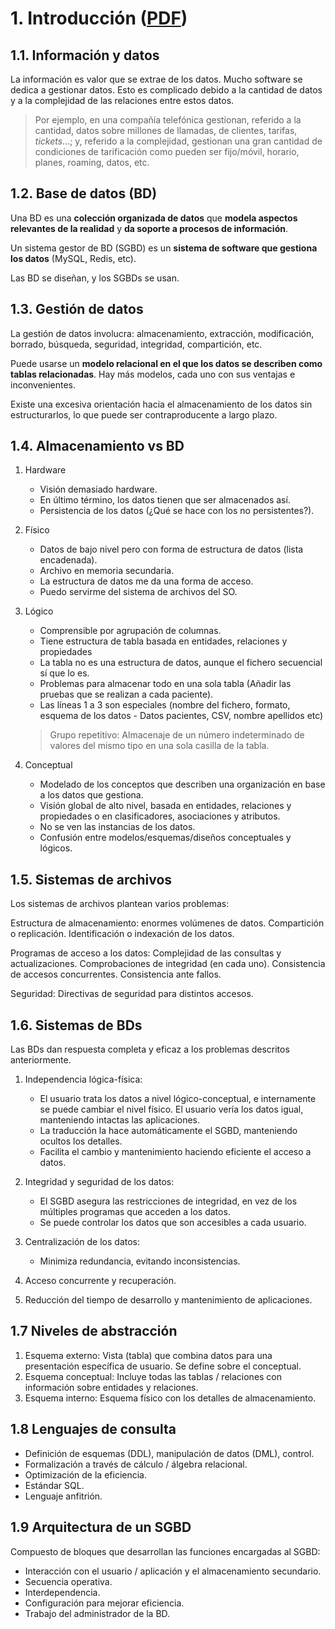 # 1. Introducción ([PDF](originales/introduccion.pdf))
## 1.1. Información y datos
La información es valor que se extrae de los datos. Mucho software se dedica a gestionar datos. Esto es complicado debido a la cantidad de datos y a la complejidad de las relaciones entre estos datos.

> Por ejemplo, en una compañía telefónica gestionan, referido a la cantidad, datos sobre millones de llamadas, de clientes, tarifas, _tickets_...; y, referido a la complejidad, gestionan una gran cantidad de condiciones de tarificación como pueden ser fijo/móvil, horario, planes, roaming, datos, etc.

## 1.2. Base de datos (BD)
Una BD es una **colección organizada de datos** que **modela aspectos relevantes de la realidad**  y **da soporte a procesos de información**.

Un sistema gestor de BD (SGBD) es un **sistema de software que gestiona los datos** (MySQL, Redis, etc).

Las BD se diseñan, y los SGBDs se usan.

## 1.3. Gestión de datos
La gestión de datos involucra: almacenamiento, extracción, modificación, borrado, búsqueda, seguridad, integridad, compartición, etc.

Puede usarse un **modelo relacional en el que los datos se describen como tablas relacionadas**. Hay más modelos, cada uno con sus ventajas e inconvenientes.

Existe una excesiva orientación hacia el almacenamiento de los datos sin estructurarlos, lo que puede ser contraproducente a largo plazo.

## 1.4. Almacenamiento vs BD

1. Hardware
	- Visión demasiado hardware.
	- En último término, los datos tienen que ser almacenados así.
	- Persistencia de los datos (¿Qué se hace con los no persistentes?).

2. Físico
	- Datos de bajo nivel pero con forma de estructura de datos (lista encadenada).
	- Archivo en memoria secundaria.
	- La estructura de datos me da una forma de acceso.
	- Puedo servirme del sistema de archivos del SO.

3. Lógico
	- Comprensible por agrupación de columnas.
	- Tiene estructura de tabla basada en entidades, relaciones y propiedades
	- La tabla no es una estructura de datos, aunque el fichero secuencial sí que lo es.
	- Problemas para almacenar todo en una sola tabla (Añadir las pruebas que se realizan a cada paciente).
	- Las líneas 1 a 3 son especiales (nombre del fichero, formato, esquema de los datos - Datos pacientes, CSV, nombre apellidos etc)

	> Grupo repetitivo: Almacenaje de un número indeterminado de valores del mismo tipo en una sola casilla de la tabla.

4. Conceptual
	- Modelado de los conceptos que describen una organización en base a los datos que gestiona.
	- Visión global de alto nivel, basada en entidades, relaciones y propiedades o en clasificadores, asociaciones y atributos.
	- No se ven las instancias de los datos.
	- Confusión entre modelos/esquemas/diseños conceptuales y lógicos.

## 1.5. Sistemas de archivos
Los sistemas de archivos plantean varios problemas:

Estructura de almacenamiento: enormes volúmenes de datos. Compartición o replicación. Identificación o indexación de los datos.

Programas de acceso a los datos: Complejidad de las consultas y actualizaciones. Comprobaciones de integridad (en cada uno). Consistencia de accesos concurrentes. Consistencia ante fallos.

Seguridad: Directivas de seguridad para distintos accesos.

## 1.6. Sistemas de BDs
Las BDs dan respuesta completa y eficaz a los problemas descritos anteriormente.

1. Independencia lógica-física:
	- El usuario trata los datos a nivel lógico-conceptual, e internamente se puede cambiar el nivel físico. El usuario vería los datos igual, manteniendo intactas las aplicaciones.
	- La traducción la hace automáticamente el SGBD, manteniendo ocultos los detalles.
	- Facilita el cambio y mantenimiento haciendo eficiente el acceso a datos.

2. Integridad y seguridad de los datos:
	- El SGBD asegura las restricciones de integridad, en vez de los múltiples programas que acceden a los datos.
	- Se puede controlar los datos que son accesibles a cada usuario.

3. Centralización de los datos:
	- Minimiza redundancia, evitando inconsistencias.

4. Acceso concurrente y recuperación.
5. Reducción del tiempo de desarrollo y mantenimiento de aplicaciones.

## 1.7 Niveles de abstracción

1. Esquema externo: Vista (tabla) que combina datos para una presentación específica de usuario. Se define sobre el conceptual.
2. Esquema conceptual: Incluye todas las tablas / relaciones con información sobre entidades y relaciones.
3. Esquema interno: Esquema físico con los detalles de almacenamiento.


## 1.8 Lenguajes de consulta

- Definición de esquemas (DDL), manipulación de datos (DML), control.
- Formalización a través de cálculo / álgebra relacional.
- Optimización de la eficiencia.
- Estándar SQL.
- Lenguaje anfitrión.

## 1.9 Arquitectura de un SGBD
Compuesto de bloques que desarrollan las funciones encargadas al SGBD:

- Interacción con el usuario / aplicación y el almacenamiento secundario.
- Secuencia operativa.
- Interdependencia.
- Configuración para mejorar eficiencia.
- Trabajo del administrador de la BD.
